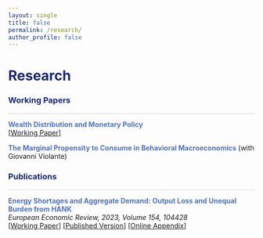 ```yaml
---
layout: single
title: false
permalink: /research/
author_profile: false
---
```

<h1 style="color:rgb(27,39,113);">Research</h1> 

<h3 style="color:rgb(27,39,113);">Working Papers</h3> 

<hr style = "height:0.5px;border-width:0;color:gray;background-color:rgb(216,216,216)">

<span style="color:rgb(78,116,192);">**Wealth Distribution and Monetary Policy**</span> <br>
[[Working Paper](/upload/wp/mp_hank.pdf)] 
<br> 

<span style="color:rgb(78,116,192);">**The Marginal Propensity to Consume in Behavioral Macroeconomics**</span> (with Giovanni Violante) 
<br> 

<h3 style="color:rgb(27,39,113);">Publications</h3> 

<hr style = "height:0.5px;border-width:0;color:gray;background-color:rgb(216,216,216)">

<span style="color:rgb(78,116,192);">**Energy Shortages and Aggregate Demand: Output Loss and Unequal Burden from HANK**</span>  <br> 
<em>European Economic Review, 2023, Volume 154, 104428 </em> <br> 
[[Working Paper](/upload/wp/energy_hank.pdf)] [[Published Version](https://doi.org/10.1016/j.euroecorev.2023.104428)] [[Online Appendix](/upload/wp/energy_hank_appendix.pdf)]
<br> 


  <br>
    <br>
      <br>

